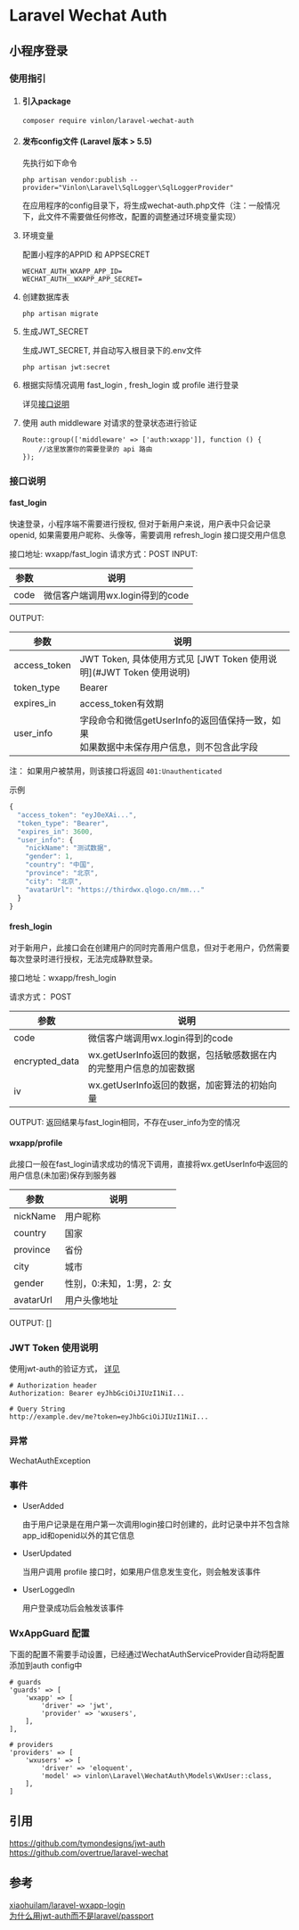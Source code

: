 # Laravel Wechat Auth

## 小程序登录

### 使用指引

1. #### 引入package 

    ```shell script
    composer require vinlon/laravel-wechat-auth
    ```

2. #### 发布config文件 (Laravel 版本 > 5.5)

    先执行如下命令
    
    ```shell script
    php artisan vendor:publish --provider="Vinlon\Laravel\SqlLogger\SqlLoggerProvider"
    ```
    
    在应用程序的config目录下，将生成wechat-auth.php文件（注：一般情况下，此文件不需要做任何修改，配置的调整通过环境变量实现）

3. 环境变量

    配置小程序的APPID 和 APPSECRET
    
    ```
    WECHAT_AUTH_WXAPP_APP_ID=
    WECHAT_AUTH__WXAPP_APP_SECRET=
    ```

4. 创建数据库表

    ```
    php artisan migrate
    ```
   
5. 生成JWT_SECRET
    
   生成JWT_SECRET, 并自动写入根目录下的.env文件
    
   ```
   php artisan jwt:secret
   ```

6. 根据实际情况调用 fast_login , fresh_login 或 profile 进行登录

    详见[接口说明](#接口说明)

7. 使用 auth middleware 对请求的登录状态进行验证

    ```
    Route::group(['middleware' => ['auth:wxapp']], function () {
        //这里放置你的需要登录的 api 路由
    });
    ```

### 接口说明

#### fast_login

快速登录，小程序端不需要进行授权, 但对于新用户来说，用户表中只会记录openid, 如果需要用户昵称、头像等，需要调用 refresh_login 接口提交用户信息 

接口地址: wxapp/fast_login
请求方式：POST
INPUT:

| 参数 | 说明                             |
| ---- | -------------------------------- |
| code | 微信客户端调用wx.login得到的code |

OUTPUT:

| 参数         | 说明                                                         |
| ------------ | ------------------------------------------------------------ |
| access_token | JWT Token, 具体使用方式见 [JWT Token 使用说明](#JWT Token 使用说明) |
| token_type   | Bearer                                                       |
| expires_in   | access_token有效期                                           |
| user_info    | 字段命令和微信getUserInfo的返回值保持一致，如果<br/>如果数据中未保存用户信息，则不包含此字段 |

注： 如果用户被禁用，则该接口将返回 `401:Unauthenticated`

示例

```js
{
  "access_token": "eyJ0eXAi...",
  "token_type": "Bearer",
  "expires_in": 3600,
  "user_info": {
    "nickName": "测试数据",
    "gender": 1,
    "country": "中国",
    "province": "北京",
    "city": "北京",
    "avatarUrl": "https://thirdwx.qlogo.cn/mm..."
  }
}
```

#### fresh_login

对于新用户，此接口会在创建用户的同时完善用户信息，但对于老用户，仍然需要每次登录时进行授权，无法完成静默登录。

接口地址：wxapp/fresh_login

请求方式： POST

| 参数           | 说明                                                         |
| -------------- | ------------------------------------------------------------ |
| code           | 微信客户端调用wx.login得到的code                             |
| encrypted_data | wx.getUserInfo返回的数据，包括敏感数据在内的完整用户信息的加密数据 |
| iv             | wx.getUserInfo返回的数据，加密算法的初始向量                 |

OUTPUT: 返回结果与fast_login相同，不存在user_info为空的情况

#### wxapp/profile

此接口一般在fast_login请求成功的情况下调用，直接将wx.getUserInfo中返回的用户信息(未加密)保存到服务器

| 参数      | 说明                      |
| --------- | ------------------------- |
| nickName  | 用户昵称                  |
| country   | 国家                      |
| province  | 省份                      |
| city      | 城市                      |
| gender    | 性别，0:未知，1:男，2: 女 |
| avatarUrl | 用户头像地址              |

OUTPUT: []

### JWT Token 使用说明

使用jwt-auth的验证方式， [详见](https://jwt-auth.readthedocs.io/en/develop/quick-start/#authenticated-requests)

```
# Authorization header
Authorization: Bearer eyJhbGciOiJIUzI1NiI...

# Query String
http://example.dev/me?token=eyJhbGciOiJIUzI1NiI...
```

### 异常

WechatAuthException 

### 事件

- UserAdded

    由于用户记录是在用户第一次调用login接口时创建的，此时记录中并不包含除app_id和openid以外的其它信息

- UserUpdated

    当用户调用 profile 接口时，如果用户信息发生变化，则会触发该事件

- UserLoggedIn

    用户登录成功后会触发该事件


### WxAppGuard 配置

下面的配置不需要手动设置，已经通过WechatAuthServiceProvider自动将配置添加到auth config中

```
# guards
'guards' => [
    'wxapp' => [
        'driver' => 'jwt',
        'provider' => 'wxusers',
    ],
],

# providers
'providers' => [
    'wxusers' => [
        'driver' => 'eloquent',
        'model' => vinlon\Laravel\WechatAuth\Models\WxUser::class,
    ],
]
```

## 引用
https://github.com/tymondesigns/jwt-auth  
https://github.com/overtrue/laravel-wechat


## 参考
[xiaohuilam/laravel-wxapp-login](https://github.com/xiaohuilam/laravel-wxapp-login)  
[为什么用jwt-auth而不是laravel/passport](https://stackoverflow.com/questions/45532514/laravel-passport-vs-jwt)